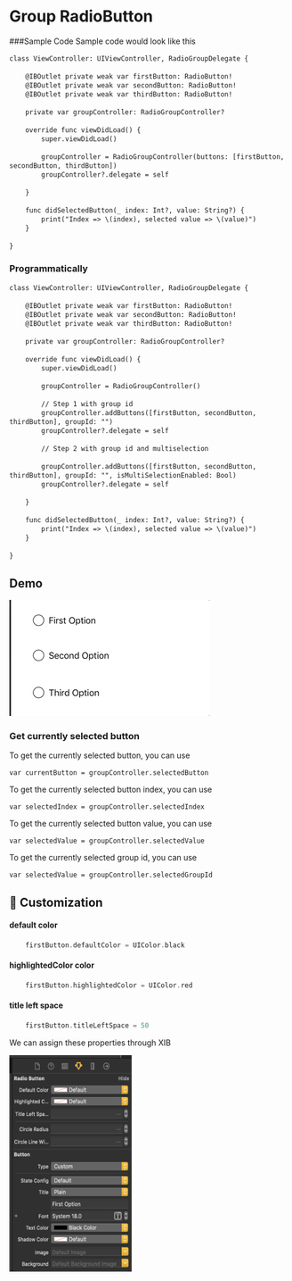 # Group RadioButton


###Sample Code
Sample code would look like this

```
class ViewController: UIViewController, RadioGroupDelegate {
    
    @IBOutlet private weak var firstButton: RadioButton!
    @IBOutlet private weak var secondButton: RadioButton!
    @IBOutlet private weak var thirdButton: RadioButton!
    
    private var groupController: RadioGroupController?

    override func viewDidLoad() {
        super.viewDidLoad()
        
        groupController = RadioGroupController(buttons: [firstButton, secondButton, thirdButton])
        groupController?.delegate = self
        
    }

    func didSelectedButton(_ index: Int?, value: String?) {
        print("Index => \(index), selected value => \(value)")
    }

}

```

### Programmatically

```
class ViewController: UIViewController, RadioGroupDelegate {
    
    @IBOutlet private weak var firstButton: RadioButton!
    @IBOutlet private weak var secondButton: RadioButton!
    @IBOutlet private weak var thirdButton: RadioButton!
    
    private var groupController: RadioGroupController?

    override func viewDidLoad() {
        super.viewDidLoad()
        
        groupController = RadioGroupController()
        
        // Step 1 with group id
        groupController.addButtons([firstButton, secondButton, thirdButton], groupId: "") 
        groupController?.delegate = self
        
        // Step 2 with group id and multiselection
        
        groupController.addButtons([firstButton, secondButton, thirdButton], groupId: "", isMultiSelectionEnabled: Bool) 
        groupController?.delegate = self
        
    }

    func didSelectedButton(_ index: Int?, value: String?) {
        print("Index => \(index), selected value => \(value)")
    }

}

```


## Demo
![Demo](https://github.com/jithinpala/RadioButton/blob/master/Screenshots/RadioGif.gif?raw=true)

### Get currently selected button
To get the currently selected button, you can use 

```
var currentButton = groupController.selectedButton
```

To get the currently selected button index, you can use 

```
var selectedIndex = groupController.selectedIndex
```

To get the currently selected button value, you can use 

```
var selectedValue = groupController.selectedValue
```

To get the currently selected group id, you can use 

```
var selectedValue = groupController.selectedGroupId
```

## 🎨 Customization

#### default color
```swift
    firstButton.defaultColor = UIColor.black
```

#### highlightedColor color
```swift
    firstButton.highlightedColor = UIColor.red
```

#### title left space
```swift
    firstButton.titleLeftSpace = 50
```

We can assign these properties through XIB

<img src="Screenshots/xibProperty.png" width="220" height="388"/>
